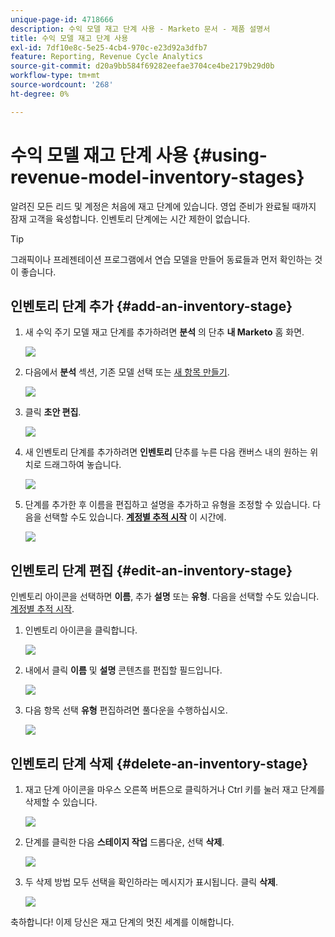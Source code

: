 ```yaml
---
unique-page-id: 4718666
description: 수익 모델 재고 단계 사용 - Marketo 문서 - 제품 설명서
title: 수익 모델 재고 단계 사용
exl-id: 7df10e8c-5e25-4cb4-970c-e23d92a3dfb7
feature: Reporting, Revenue Cycle Analytics
source-git-commit: d20a9bb584f69282eefae3704ce4be2179b29d0b
workflow-type: tm+mt
source-wordcount: '268'
ht-degree: 0%

---
```


# 수익 모델 재고 단계 사용 {#using-revenue-model-inventory-stages}

알려진 모든 리드 및 계정은 처음에 재고 단계에 있습니다. 영업 준비가 완료될 때까지 잠재 고객을 육성합니다. 인벤토리 단계에는 시간 제한이 없습니다.

>[!TIP]
>
>그래픽이나 프레젠테이션 프로그램에서 연습 모델을 만들어 동료들과 먼저 확인하는 것이 좋습니다.

## 인벤토리 단계 추가 {#add-an-inventory-stage}

1. 새 수익 주기 모델 재고 단계를 추가하려면 **분석** 의 단추 **내 Marketo** 홈 화면.

   ![](assets/image2015-4-27-11-3a54-3a41.png)

1. 다음에서 **분석** 섹션, 기존 모델 선택 또는 [새 항목 만들기](/help/marketo/product-docs/reporting/revenue-cycle-analytics/revenue-cycle-models/create-a-new-revenue-model.md).

   ![](assets/image2015-4-27-14-3a31-3a53.png)

1. 클릭 **초안 편집**.

   ![](assets/image2015-4-27-12-3a10-3a49.png)

1. 새 인벤토리 단계를 추가하려면 **인벤토리** 단추를 누른 다음 캔버스 내의 원하는 위치로 드래그하여 놓습니다.

   ![](assets/image2015-4-28-13-3a9-3a37.png)

1. 단계를 추가한 후 이름을 편집하고 설명을 추가하고 유형을 조정할 수 있습니다. 다음을 선택할 수도 있습니다. **[계정별 추적 시작](/help/marketo/product-docs/reporting/revenue-cycle-analytics/revenue-cycle-models/start-tracking-by-account-in-the-revenue-modeler.md)** 이 시간에.

   ![](assets/image2015-4-27-13-3a29-3a2.png)

## 인벤토리 단계 편집 {#edit-an-inventory-stage}

인벤토리 아이콘을 선택하면 **이름**, 추가 **설명** 또는 **유형**. 다음을 선택할 수도 있습니다. [계정별 추적 시작](/help/marketo/product-docs/reporting/revenue-cycle-analytics/revenue-cycle-models/start-tracking-by-account-in-the-revenue-modeler.md).

1. 인벤토리 아이콘을 클릭합니다.

   ![](assets/image2015-4-27-15-3a55-3a10.png)

1. 내에서 클릭 **이름** 및 **설명** 콘텐츠를 편집할 필드입니다.

   ![](assets/image2015-4-27-13-3a34-3a58.png)

1. 다음 항목 선택 **유형** 편집하려면 풀다운을 수행하십시오.

   ![](assets/image2015-4-27-13-3a36-3a52.png)

## 인벤토리 단계 삭제 {#delete-an-inventory-stage}

1. 재고 단계 아이콘을 마우스 오른쪽 버튼으로 클릭하거나 Ctrl 키를 눌러 재고 단계를 삭제할 수 있습니다.

   ![](assets/image2015-4-28-13-3a0-3a20.png)

1. 단계를 클릭한 다음 **스테이지 작업** 드롭다운, 선택 **삭제**.

   ![](assets/image2015-4-28-13-3a1-3a17.png)

1. 두 삭제 방법 모두 선택을 확인하라는 메시지가 표시됩니다. 클릭 **삭제**.

   ![](assets/image2015-4-28-13-3a5-3a26.png)

축하합니다! 이제 당신은 재고 단계의 멋진 세계를 이해합니다.
